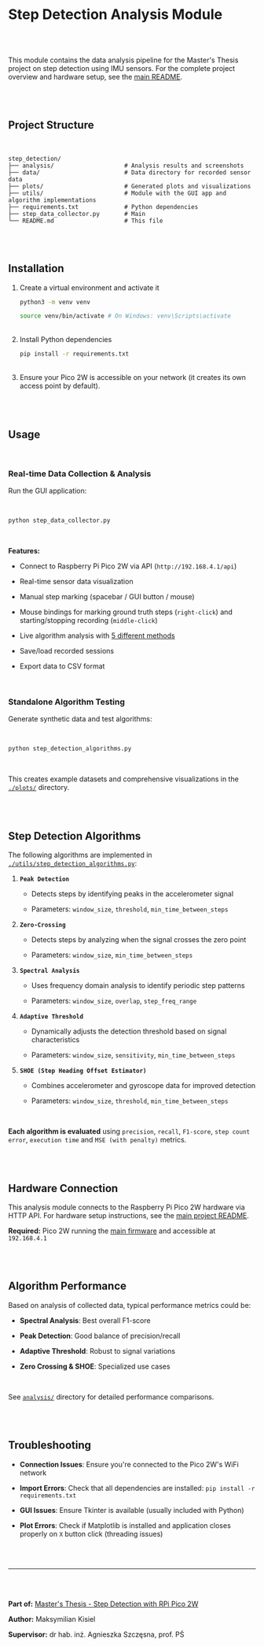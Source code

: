 # Step Detection Analysis Module

<br/><br/>

This module contains the data analysis pipeline for the Master's Thesis project on step detection using IMU sensors. For the complete project overview and hardware setup, see the [main README](../README.md).

<br/><br/>

## Project Structure

<br/>

```
step_detection/
├── analysis/                    # Analysis results and screenshots
├── data/                        # Data directory for recorded sensor data
├── plots/                       # Generated plots and visualizations
├── utils/                       # Module with the GUI app and algorithm implementations
├── requirements.txt             # Python dependencies
├── step_data_collector.py       # Main
└── README.md                    # This file
```

<br/><br/>

## Installation

<ol>
   <li> Create a virtual environment and activate it
    
   <br/>

```bash
python3 -m venv venv
```

```bash
source venv/bin/activate # On Windows: venv\Scripts\activate
```

   </li>
   <br/>
    
   <li> Install Python dependencies
    
   <br/>

```bash
pip install -r requirements.txt
```

   </li>
   <br/>
   
   <li> Ensure your Pico 2W is accessible on your network (it creates its own access point by default).
   </li>
</ol>

<br/><br/>

## Usage

<br/>

### Real-time Data Collection & Analysis

Run the GUI application:

<br/>

```bash
python step_data_collector.py
```

<br/>

**Features:**

- Connect to Raspberry Pi Pico 2W via API (`http://192.168.4.1/api`)

- Real-time sensor data visualization

- Manual step marking (spacebar / GUI button / mouse)

- Mouse bindings for marking ground truth steps (`right-click`) and starting/stopping recording (`middle-click`)

- Live algorithm analysis with [5 different methods](#step-detection-algorithms)

- Save/load recorded sessions

- Export data to CSV format

<br/>

### Standalone Algorithm Testing

Generate synthetic data and test algorithms:

<br/>

```bash
python step_detection_algorithms.py
```

<br/>

This creates example datasets and comprehensive visualizations in the [`./plots/`](./plots/) directory.

<br/><br/>

## Step Detection Algorithms

The following algorithms are implemented in [`./utils/step_detection_algorithms.py`](./utils/step_detection_algorithms.py):

1. **`Peak Detection`**

   - Detects steps by identifying peaks in the accelerometer signal

   - Parameters: `window_size`, `threshold`, `min_time_between_steps`

2. **`Zero-Crossing`**

   - Detects steps by analyzing when the signal crosses the zero point

   - Parameters: `window_size`, `min_time_between_steps`

3. **`Spectral Analysis`**

   - Uses frequency domain analysis to identify periodic step patterns

   - Parameters: `window_size`, `overlap`, `step_freq_range`

4. **`Adaptive Threshold`**

   - Dynamically adjusts the detection threshold based on signal characteristics

   - Parameters: `window_size`, `sensitivity`, `min_time_between_steps`

5. **`SHOE (Step Heading Offset Estimator)`**

   - Combines accelerometer and gyroscope data for improved detection

   - Parameters: `window_size`, `threshold`, `min_time_between_steps`

<br/>

**Each algorithm is evaluated** using `precision`, `recall`, `F1-score`, `step count error`, `execution time` and `MSE (with penalty)` metrics.

<br/><br/>

## Hardware Connection

This analysis module connects to the Raspberry Pi Pico 2W hardware via HTTP API. For hardware setup instructions, see the [main project README](../README.md#how-to-connect-the-components).

**Required:** Pico 2W running the [main firmware](../main.py) and accessible at `192.168.4.1`

<br/><br/>

## Algorithm Performance

Based on analysis of collected data, typical performance metrics could be:

- **Spectral Analysis**: Best overall F1-score

- **Peak Detection**: Good balance of precision/recall

- **Adaptive Threshold**: Robust to signal variations

- **Zero Crossing & SHOE**: Specialized use cases

<br/>

See [`analysis/`](./analysis/) directory for detailed performance comparisons.

<br/><br/>

## Troubleshooting

- **Connection Issues**: Ensure you're connected to the Pico 2W's WiFi network

- **Import Errors**: Check that all dependencies are installed: `pip install -r requirements.txt`

- **GUI Issues**: Ensure Tkinter is available (usually included with Python)

- **Plot Errors**: Check if Matplotlib is installed and application closes properly on `X` button click (threading issues)

<br/><br/>

---

<br/><br/>

**Part of:** [Master's Thesis - Step Detection with RPi Pico 2W](https://github.com/revalew/Master-Thesis)

**Author:** Maksymilian Kisiel

**Supervisor:** dr hab. inż. Agnieszka Szczęsna, prof. PŚ

<br/><br/>
